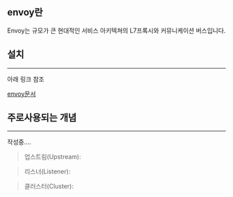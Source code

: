 ## envoy란

Envoy는 규모가 큰 현대적인 서비스 아키텍쳐의 L7프록시와 커뮤니케이션 버스입니다.

## 설치

---

아래 링크 참조

[envoy문서](https://www.envoyproxy.io/docs/envoy/latest/start/install)

## 주로사용되는 개념

---

작성중....

> 업스트림(Upstream):

> 리스너(Listener):

> 클러스터(Cluster):

>
